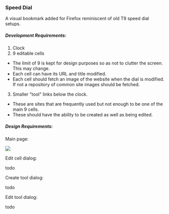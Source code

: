 ### Speed Dial

A visual bookmark added for Firefox reminiscent of old T9 speed dial setups.

##### Development Requirements:

1. Clock
2. 9 editable cells
  - The limit of 9 is kept for design purposes so as not to clutter the screen. This may change.
  - Each cell can have its URL and title modified.
  - Each cell should fetch an image of the website when the dial is modified. If not a repository of common site images should be fetched.
3. Smaller "tool" links below the clock.
  - These are sites that are frequently used but not enough to be one of the main 9 cells.
  - These should have the ability to be created as well as being edited.

##### Design Requirements:

Main page:

![](https://user-images.githubusercontent.com/43048565/167972612-7e7ad354-786c-47a1-9629-6bc288cc6fbe.png)

Edit cell dialog:

todo

Create tool dialog:

todo

Edit tool dialog:

todo
